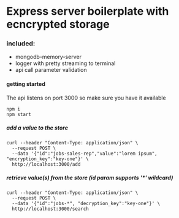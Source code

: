# Express server boilerplate with ecncrypted storage

### included:
- mongodb-memory-server
- logger with pretty streaming to terminal
- api call parameter validation

#### getting started
The api listens on port 3000 so make sure you have it available

```
npm i
npm start
```

##### add a value to the store
```
curl --header "Content-Type: application/json" \
  --request POST \
  --data '{"id":"jobs-sales-rep","value":"lorem ipsum", "encryption_key":"key-one"}' \
  http://localhost:3000/add
```

##### retrieve value(s) from the store (id param supports '*' wildcard)
```
curl --header "Content-Type: application/json" \
  --request POST \
  --data '{"id":"jobs-*", "decryption_key":"key-one"}' \
  http://localhost:3000/search
```